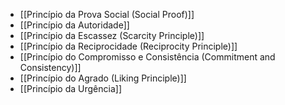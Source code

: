 - [[Princípio da Prova Social (Social Proof)]]
- [[Princípio da Autoridade]]
- [[Princípio da Escassez (Scarcity Principle)]]
- [[Princípio da Reciprocidade (Reciprocity Principle)]]
- [[Princípio do Compromisso e Consistência (Commitment and Consistency)]]
- [[Princípio do Agrado (Liking Principle)]]
- [[Princípio da Urgência]]